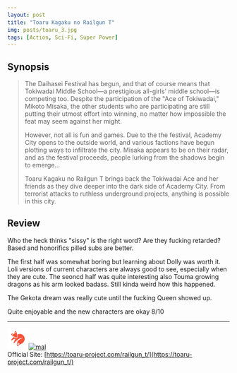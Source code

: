 ```yaml
---
layout: post
title: "Toaru Kagaku no Railgun T"
img: posts/toaru_3.jpg 
tags: [Action, Sci-Fi, Super Power]
---
```


## Synopsis
>The Daihasei Festival has begun, and that of course means that Tokiwadai Middle School—a prestigious all-girls' middle school—is competing too. Despite the participation of the "Ace of Tokiwadai," Mikoto Misaka, the other students who are participating are still putting their utmost effort into winning, no matter how impossible the feat may seem against her might.
>
>However, not all is fun and games. Due to the the festival, Academy City opens to the outside world, and various factions have begun plotting ways to infiltrate the city. Misaka appears to be on their radar, and as the festival proceeds, people lurking from the shadows begin to emerge...
>
>Toaru Kagaku no Railgun T brings back the Tokiwadai Ace and her friends as they dive deeper into the dark side of Academy City. From terrorist attacks to ruthless underground projects, anything is possible in this city.

## Review
Who the heck thinks "sissy" is the right word? Are they fucking retarded? Based and honorifics pilled subs are better.

The first half was somewhat boring but learning about Dolly was worth it. Loli versions of current characters are always good to see, especially when they are cute. The seoncd half was quite interesting also Touma growing dragons as his arm looked badass. Still kinda weird how this happened.

The Gekota dream was really cute until the fucking Queen showed up.
   
Quite enjoyable and the new characters are okay 8/10

---

[![kitsu](..\assets\img\kitsu.png)](https://kitsu.io/anime/toaru-kagaku-no-railgun-t)[![mal](..\assets\img\mal.ico)](https://myanimelist.net/anime/38481/Toaru_Kagaku_no_Railgun_T)  
Official Site: [https://toaru-project.com/railgun_t/](https://toaru-project.com/railgun_t/)